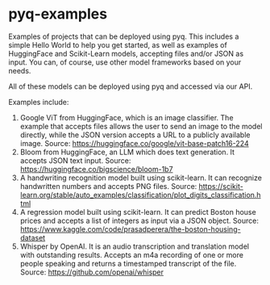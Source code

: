 # pyq-examples
Examples of projects that can be deployed using pyq. This includes a simple Hello World to help you get started, as well as examples of HuggingFace and Scikit-Learn models, accepting files and/or JSON as input. You can, of course, use other model frameworks based on your needs.

All of these models can be deployed using pyq and accessed via our API.

Examples include:
1. Google ViT from HuggingFace, which is an image classifier. The example that accepts files allows the user to send an image to the model directly, while the JSON version accepts a URL to a publicly available image. Source: https://huggingface.co/google/vit-base-patch16-224
2. Bloom from HuggingFace, an LLM which does text generation. It accepts JSON text input. Source: https://huggingface.co/bigscience/bloom-1b7
3. A handwriting recognition model built using scikit-learn. It can recognize handwritten numbers and accepts PNG files. Source: https://scikit-learn.org/stable/auto_examples/classification/plot_digits_classification.html
4. A regression model built using scikit-learn. It can predict Boston house prices and accepts a list of integers as input via a JSON object. Source: https://www.kaggle.com/code/prasadperera/the-boston-housing-dataset
5. Whisper by OpenAI. It is an audio transcription and translation model with outstanding results. Accepts an m4a recording of one or more people speaking and returns a timestamped transcript of the file. Source: https://github.com/openai/whisper
